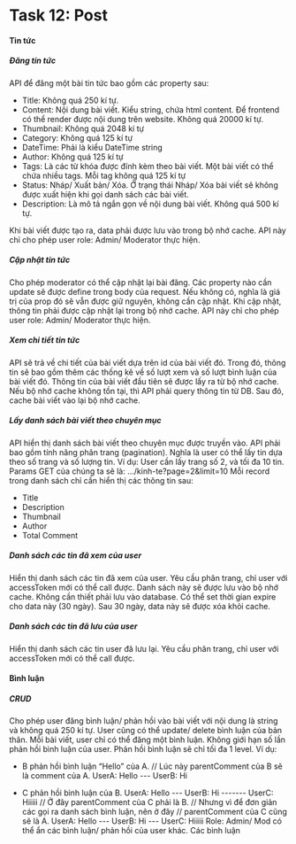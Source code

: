 # Task 12: Post

#### Tin tức

##### Đăng tin tức

API để đăng một bài tin tức bao gồm các property sau:

- Title: Không quá 250 kí tự.
- Content: Nội dung bài viết. Kiểu string, chứa html content. Để frontend có thể render được nội dung trên website. Không quá 20000 kí tự.
- Thumbnail: Không quá 2048 kí tự
- Category: Không quá 125 kí tự
- DateTime: Phải là kiểu DateTime string
- Author: Không quá 125 kí tự
- Tags: Là các từ khóa được đính kèm theo bài viết. Một bài viết có thể chứa nhiều tags. Mỗi tag không quá 125 kí tự
- Status: Nháp/ Xuất bản/ Xóa. Ở trạng thái Nháp/ Xóa bài viết sẽ không được xuất hiện khi gọi danh sách các bài viết.
- Description: Là mô tả ngắn gọn về nội dung bài viết. Không quá 500 kí tự.

Khi bài viết được tạo ra, data phải được lưu vào trong bộ nhớ cache.
API này chỉ cho phép user role: Admin/ Moderator thực hiện.

##### Cập nhật tin tức

Cho phép moderator có thể cập nhật lại bài đăng.
Các property nào cần update sẽ được define trong body của request. Nếu không có, nghĩa là giá trị của prop đó sẽ vẫn được giữ nguyên, không cần cập nhật.
Khi cập nhật, thông tin phải được cập nhật lại trong bộ nhớ cache.
API này chỉ cho phép user role: Admin/ Moderator thực hiện.

##### Xem chi tiết tin tức

API sẽ trả về chi tiết của bài viết dựa trên id của bài viết đó.
Trong đó, thông tin sẽ bao gồm thêm các thống kê về số lượt xem và số lượt bình luận của bài viết đó.
Thông tin của bài viết đầu tiên sẽ được lấy ra từ bộ nhớ cache. Nếu bộ nhớ cache không tồn tại, thì API phải query thông tin từ DB. Sau đó, cache bài viết vào lại bộ nhớ cache.

##### Lấy danh sách bài viết theo chuyên mục

API hiển thị danh sách bài viết theo chuyên mục được truyền vào.
API phải bao gồm tính năng phân trang (pagination). Nghĩa là user có thể lấy tin dựa theo số trang và số lượng tin.
Ví dụ: User cần lấy trang số 2, và tối đa 10 tin. Params GET của chúng ta sẽ là: …/kinh-te?page=2&limit=10
Mỗi record trong danh sách chỉ cần hiển thị các thông tin sau:

- Title
- Description
- Thumbnail
- Author
- Total Comment

##### Danh sách các tin đã xem của user

Hiển thị danh sách các tin đã xem của user.
Yêu cầu phân trang, chỉ user với accessToken mới có thể call được.
Danh sách này sẽ được lưu vào bộ nhớ cache. Không cần thiết phải lưu vào database. Có thể set thời gian expire cho data này (30 ngày). Sau 30 ngày, data này sẽ được xóa khỏi cache.

##### Danh sách các tin đã lưu của user

Hiển thị danh sách các tin user đã lưu lại.
Yêu cầu phân trang, chỉ user với accessToken mới có thể call được.

#### Bình luận

##### CRUD

Cho phép user đăng bình luận/ phản hồi vào bài viết với nội dung là string và không quá 250 kí tự.
User cũng có thể update/ delete bình luận của bản thân.
Mỗi bài viết, user chỉ có thể đăng một bình luận.
Không giới hạn số lần phản hồi bình luận của user.
Phản hồi bình luận sẽ chỉ tối đa 1 level. Ví dụ:

- B phản hồi bình luận “Hello” của A.
  // Lúc này parentComment của B sẽ là comment của A.
  UserA: Hello
  --- UserB: Hi

- C phản hồi bình luận của B.
  UserA: Hello
  --- UserB: Hi
  ------- UserC: Hiiiii
  // Ở đây parentComment của C phải là B.
  // Nhưng vì để đơn giản các gọi ra danh sách bình luận, nên ở đây
  // parentComment của C cũng sẽ là A.
  UserA: Hello
  --- UserB: Hi
  --- UserC: Hiiiii
  Role: Admin/ Mod có thể ẩn các bình luận/ phản hồi của user khác. Các bình luận
